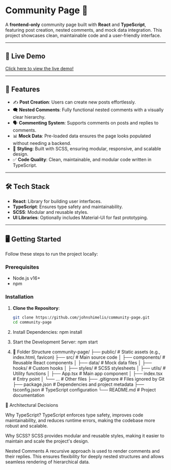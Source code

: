 # Community Page 🌟

A **frontend-only** community page built with **React** and **TypeScript**, featuring post creation, nested comments, and mock data integration. This project showcases clean, maintainable code and a user-friendly interface.

---

## 🚀 Live Demo

[Click here to view the live demo!](https://communitypage.netlify.app/)

---

## 🧰 Features

- ✍️ **Post Creation**: Users can create new posts effortlessly.
- 🗨️ **Nested Comments**: Fully functional nested comments with a visually clear hierarchy.
- 🗣️ **Commenting System**: Supports comments on posts and replies to comments.
- 📊 **Mock Data**: Pre-loaded data ensures the page looks populated without needing a backend.
- 🎨 **Styling**: Built with SCSS, ensuring modular, responsive, and scalable design.
- ✅ **Code Quality**: Clean, maintainable, and modular code written in TypeScript.

---

## 🛠️ Tech Stack

- **React**: Library for building user interfaces.
- **TypeScript**: Ensures type safety and maintainability.
- **SCSS**: Modular and reusable styles.
- **UI Libraries**: Optionally includes Material-UI for fast prototyping.

---

## 🖥️ Getting Started

Follow these steps to run the project locally:

### Prerequisites

- Node.js v16+
- npm 

### Installation

1. **Clone the Repository**:
   ```bash
   git clone https://github.com/johnshimelis/community-page.git
   cd community-page

2. Install Dependencies:
   npm install

3. Start the Development Server:
   npm start

4. 📂 Folder Structure
community-page/
├── public/               # Static assets (e.g., index.html, favicon)
├── src/                  # Main source code
│   ├── components/       # Reusable React components
│   ├── data/             # Mock data files
│   ├── hooks/            # Custom hooks
│   ├── styles/           # SCSS stylesheets
│   ├── utils/            # Utility functions
│   ├── App.tsx           # Main app component
│   ├── index.tsx         # Entry point
│   └── ...               # Other files
├── .gitignore            # Files ignored by Git
├── package.json          # Dependencies and project metadata
├── tsconfig.json         # TypeScript configuration
└── README.md             # Project documentation

🧠 Architectural Decisions

Why TypeScript?
TypeScript enforces type safety, improves code maintainability, and reduces runtime errors, making the codebase more robust and scalable.

Why SCSS?
SCSS provides modular and reusable styles, making it easier to maintain and scale the project's design.

Nested Comments
A recursive approach is used to render comments and their replies. This ensures flexibility for deeply nested structures and allows seamless rendering of hierarchical data.


